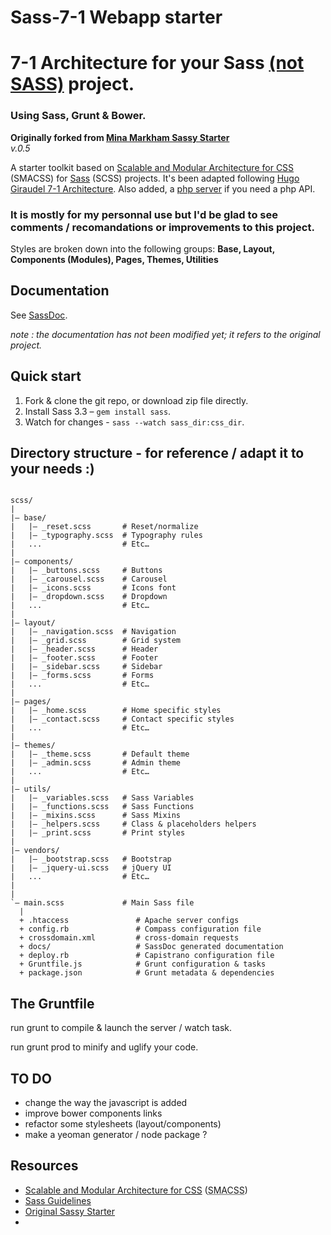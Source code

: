 # Sass-7-1 Webapp starter
# 7-1 Architecture for your Sass [(not SASS)](http://sassnotsass.com) project.
### Using Sass, Grunt & Bower.
**Originally forked from [Mina Markham Sassy Starter](http://minamarkham.github.io/sassy-starter/)**  
*v.0.5*

A starter toolkit based on [Scalable and Modular Architecture for CSS](http://smacss.com/) (SMACSS) for [Sass](http://sass-lang.com/) (SCSS) projects.
It's been adapted following [Hugo Giraudel 7-1 Architecture](http://sass-guidelin.es).
Also added, a [php server](https://github.com/sindresorhus/grunt-php) if you need a php API.

### It is mostly for my personnal use but I'd be glad to see comments / recomandations or improvements to this project.

Styles are broken down into the following groups: **Base, Layout, Components (Modules), Pages, Themes, Utilities**

## Documentation

See [SassDoc](http://minamarkham.github.io/sassy-starter/docs).

*note : the documentation has not been modified yet; it refers to the original project.*

## Quick start

1. Fork & clone the git repo, or download zip file directly.
2. Install Sass 3.3 – `gem install sass`.
3. Watch for changes - `sass --watch sass_dir:css_dir`.

## Directory structure - for reference / adapt it to your needs :)

```
  
scss/
|
|– base/
|   |– _reset.scss       # Reset/normalize
|   |– _typography.scss  # Typography rules
|   ...                  # Etc…
|
|– components/
|   |– _buttons.scss     # Buttons
|   |– _carousel.scss    # Carousel
|   |– _icons.scss       # Icons font
|   |– _dropdown.scss    # Dropdown
|   ...                  # Etc…
|
|– layout/
|   |– _navigation.scss  # Navigation
|   |– _grid.scss        # Grid system
|   |– _header.scss      # Header
|   |– _footer.scss      # Footer
|   |– _sidebar.scss     # Sidebar
|   |– _forms.scss       # Forms
|   ...                  # Etc…
|
|– pages/
|   |– _home.scss        # Home specific styles
|   |– _contact.scss     # Contact specific styles
|   ...                  # Etc…
|
|– themes/
|   |– _theme.scss       # Default theme
|   |– _admin.scss       # Admin theme
|   ...                  # Etc…
|
|– utils/
|   |– _variables.scss   # Sass Variables
|   |– _functions.scss   # Sass Functions
|   |– _mixins.scss      # Sass Mixins
|   |– _helpers.scss     # Class & placeholders helpers
|   |– _print.scss 	     # Print styles
|
|– vendors/
|   |– _bootstrap.scss   # Bootstrap
|   |– _jquery-ui.scss   # jQuery UI
|   ...                  # Etc…
|
|
`– main.scss             # Main Sass file
  |
  + .htaccess               # Apache server configs
  + config.rb               # Compass configuration file
  + crossdomain.xml         # cross-domain requests
  + docs/                   # SassDoc generated documentation
  + deploy.rb               # Capistrano configuration file
  + Gruntfile.js            # Grunt configuration & tasks
  + package.json            # Grunt metadata & dependencies
```

## The Gruntfile

run grunt to compile & launch the server / watch task.

run grunt prod to minify and uglify your code.

## TO DO
- change the way the javascript is added
- improve bower components links
- refactor some stylesheets (layout/components)
- make a yeoman generator / node package ?

## Resources

- [Scalable and Modular Architecture for CSS](http://smacss.com/book) (<abbr title="Scalable and Modular Architecture for CSS">SMACSS</abbr>)
- [Sass Guidelines](http://sass-guidelin.es/#the-7-1-pattern)
- [Original Sassy Starter](https://github.com/minamarkham/sassy-starter)
- 